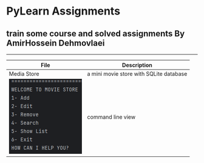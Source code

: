 # PyLearn Assignments
## train some course and solved assignments By AmirHossein Dehmovlaei

---
| File                                   | Description                             |
|----------------------------------------|-----------------------------------------|
| Media Store                            | a mini movie store with SQLite database |
| ![concentric](../21/store.png) | command line view                       |

